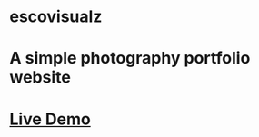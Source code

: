 # escovisualz

# A simple photography portfolio website

# [Live Demo](https://620a423532aa9530bf7e449c--laughing-wozniak-a98117.netlify.app)
